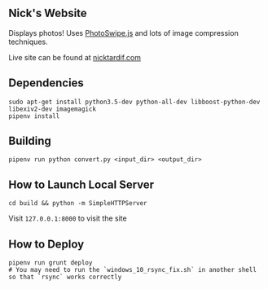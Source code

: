 ## Nick's Website
Displays photos! Uses [PhotoSwipe.js](http://www.photoswipe.com) and lots of image compression techniques.

Live site can be found at [nicktardif.com](http://www.nicktardif.com)

## Dependencies
```
sudo apt-get install python3.5-dev python-all-dev libboost-python-dev libexiv2-dev imagemagick
pipenv install
```

## Building
```
pipenv run python convert.py <input_dir> <output_dir>
```

## How to Launch Local Server
```
cd build && python -m SimpleHTTPServer
```

Visit `127.0.0.1:8000` to visit the site

## How to Deploy
```
pipenv run grunt deploy
# You may need to run the `windows_10_rsync_fix.sh` in another shell so that `rsync` works correctly
```
